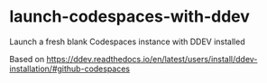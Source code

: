 # launch-codespaces-with-ddev
Launch a fresh blank Codespaces instance with DDEV installed

Based on https://ddev.readthedocs.io/en/latest/users/install/ddev-installation/#github-codespaces